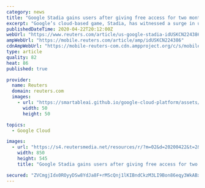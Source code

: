 ```yaml
---
category: news
title: "Google Stadia gains users after giving free access for two months"
excerpt: "Google’s cloud-based game, Stadia, has witnessed a surge in users after the tech giant gifted two months of free access to its premium version for gamers sheltering at home to curb the spread of the coronavirus."
publishedDateTime: 2020-04-22T20:12:00Z
webUrl: "https://www.reuters.com/article/us-google-stadia-idUSKCN224386"
ampWebUrl: "https://mobile.reuters.com/article/amp/idUSKCN224386"
cdnAmpWebUrl: "https://mobile-reuters-com.cdn.ampproject.org/c/s/mobile.reuters.com/article/amp/idUSKCN224386"
type: article
quality: 82
heat: 86
published: true

provider:
  name: Reuters
  domain: reuters.com
  images:
    - url: "https://smartableai.github.io/google-cloud-platform/assets/images/organizations/reuters.com-50x50.jpg"
      width: 50
      height: 50

topics:
  - Google Cloud

images:
  - url: "https://s4.reutersmedia.net/resources/r/?m=02&d=20200422&t=2&i=1516080494&w=&fh=545px&fw=&ll=&pl=&sq=&r=LYNXNPEG3L24Y"
    width: 850
    height: 545
    title: "Google Stadia gains users after giving free access for two months"

secured: "ZVCmgjIdx0ROyyDSw8YdJa8F+rMScQnj1lKIBndCkzM3LI9Bon86eqy3WkABxIaSD0fPn6HNcIEsnrdg8q11EZ6wHiI0Hh37NfBDx6FAT4zo1CLWOKo9lHcZeHqhYswo3/Oy/17/K/3dFf0GIOQUMt67aCf7IlX4rVyw9g6oRwUDr0I2PerWqcXdOqzkgJw6JIYqONdYA8Mg7szdveEsXSVgN/mPC+wEw1C3FdwKfLBk9VOJFR+oRVi91QuMif1fZrlo348UiFoB1DoyomXHkjVI9dJj4oejOza2FjGcoZqAyiRy7LZzidYUvemqTkCS9p9bKyjIITg8JdTMNUVXuu9KY8250jYr5+Eb8wiNy/xyKeWlq4DUmEdiFUCVX35N0q6Kt5HI/sbfWxa8OmRYdHRMx65rw8NNlUT1xyT7vA3wNY9I/ksTL2IM3B1t620zwotw90pRg3P/zaaj06qUrQB2VpVbwtcniHGvGUxTJZA=;s7Y8PhrjFcoSzi27TKDObw=="
---
```


